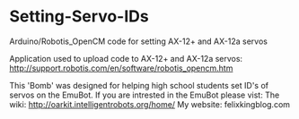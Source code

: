 # Setting-Servo-IDs
Arduino/Robotis_OpenCM code for setting AX-12+ and AX-12a servos

Application used to upload code to AX-12+ and AX-12a servos:
http://support.robotis.com/en/software/robotis_opencm.htm

This 'Bomb' was designed for helping high school students set ID's of servos on the EmuBot.
If you are intrested in the EmuBot please vist:
  The wiki: http://oarkit.intelligentrobots.org/home/
  My website: felixkingblog.com

